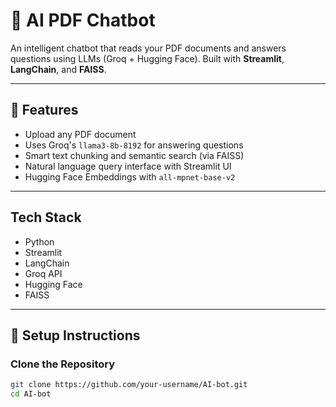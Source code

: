 # 🧠 AI PDF Chatbot

An intelligent chatbot that reads your PDF documents and answers questions using LLMs (Groq + Hugging Face). Built with **Streamlit**, **LangChain**, and **FAISS**.

---

## 🚀 Features

-  Upload any PDF document
-  Uses Groq's `llama3-8b-8192` for answering questions
-  Smart text chunking and semantic search (via FAISS)
-  Natural language query interface with Streamlit UI
-  Hugging Face Embeddings with `all-mpnet-base-v2`

---

##  Tech Stack

- Python 
- Streamlit 
- LangChain 
- Groq API 
- Hugging Face 
- FAISS 

---

## 🔧 Setup Instructions

### Clone the Repository

```bash
git clone https://github.com/your-username/AI-bot.git
cd AI-bot



